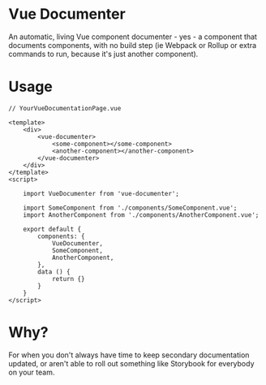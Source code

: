 # Vue Documenter
An automatic, living Vue component documenter - yes - a component that documents components, with no build step (ie Webpack or Rollup or extra commands to run, because it's just another component).

# Usage
```
// YourVueDocumentationPage.vue

<template>
	<div>
		<vue-documenter>
			<some-component></some-component>
			<another-component></another-component>
		</vue-documenter>
	</div>
</template>
<script>

	import VueDocumenter from 'vue-documenter';

	import SomeComponent from './components/SomeComponent.vue';
	import AnotherComponent from './components/AnotherComponent.vue';

	export default {
		components: {
			VueDocumenter,
			SomeComponent,
			AnotherComponent,
		},
		data () {
			return {}
		}
	}
</script>

```

# Why?
For when you don't always have time to keep secondary documentation updated, or aren't able to roll out something like Storybook for everybody on your team.